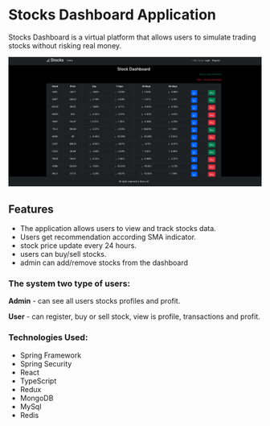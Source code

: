 # Stocks Dashboard Application

Stocks Dashboard is a virtual platform that allows users to simulate trading stocks without risking real money.

![alt text](src/main/resources/static/images/stock.png)
## Features

- The application allows users to view and track stocks data.
- Users get recommendation according SMA indicator.
- stock price update every 24 hours.
- users can buy/sell stocks.
- admin can add/remove stocks from the dashboard

### The system two type of users:

**Admin** - can see all users stocks profiles and profit.

**User** - can register, buy or sell stock, view is profile, transactions and profit.

### Technologies Used:

- Spring Framework
- Spring Security
- React
- TypeScript
- Redux
- MongoDB
- MySql
- Redis
